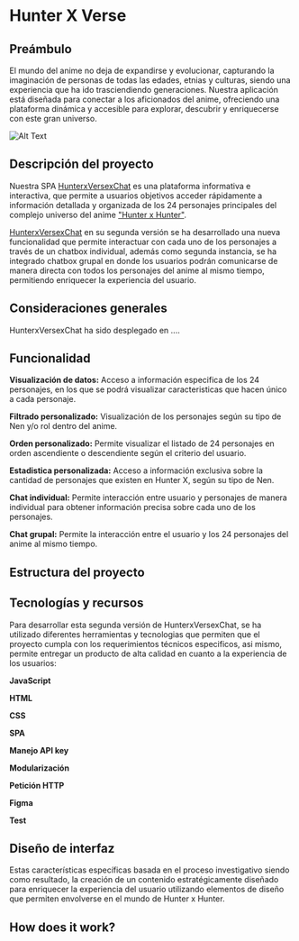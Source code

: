 
# Hunter X Verse
## Preámbulo
El mundo del anime no deja de expandirse y evolucionar, capturando la imaginación de personas de todas las edades, etnias y culturas, siendo una experiencia que ha ido trasciendiendo generaciones.
Nuestra aplicación está diseñada para conectar a los aficionados del anime, ofreciendo una plataforma dinámica y accesible para explorar, descubrir y enriquecerse con este gran universo.


![Alt Text](https://spoilertime.com/wp-content/uploads/2019/05/source.gif)




## Descripción del proyecto
Nuestra SPA [HunterxVersexChat](https://milenpg.github.io/DEV014-Dataverse/src/)  es una plataforma informativa e interactiva, que permite a usuarios objetivos acceder rápidamente a información detallada y organizada de los 24 personajes principales del complejo universo del anime ["Hunter x Hunter"](https://es.wikipedia.org/wiki/Hunter_%C3%97_Hunter).

[HunterxVersexChat](https://milenpg.github.io/DEV014-Dataverse/src/) en su segunda versión se ha desarrollado una nueva funcionalidad que permite interactuar con cada uno de los personajes a través de un chatbox individual, además como segunda instancia, se ha integrado chatbox grupal en donde los usuarios podrán comunicarse de manera directa con todos los personajes del anime al mismo tiempo, permitiendo enriquecer la experiencia del usuario.


## Consideraciones generales
HunterxVersexChat ha sido desplegado en ....


## Funcionalidad
**Visualización de datos:** Acceso a información especifica de los 24 personajes, en los que se podrá visualizar caracteristicas que hacen único a cada personaje.

**Filtrado personalizado:** Visualización de los personajes según su tipo de Nen y/o rol dentro del anime.

**Orden personalizado:** Permite visualizar el listado de 24 personajes en orden ascendiente o descendiente según el criterio del usuario.

**Estadistica personalizada:** Acceso a información exclusiva sobre la cantidad de personajes que existen en Hunter X, según su tipo de Nen. 

**Chat individual:** Permite interacción entre usuario y personajes de manera individual para obtener información precisa sobre cada uno de los personajes.

**Chat grupal:** Permite la interacción entre el usuario y los 24 personajes del anime al mismo tiempo.



## Estructura del proyecto

## Tecnologías y recursos
Para desarrollar esta segunda versión de HunterxVersexChat, se ha utilizado diferentes herramientas y tecnologias que permiten que el proyecto cumpla con los requerimientos técnicos especificos, asi mismo, permite entregar un producto de alta calidad en cuanto a la experiencia de los usuarios:

**JavaScript**

**HTML**

**CSS**

**SPA**

**Manejo API key**

**Modularización**

**Petición HTTP**

**Figma**

**Test**


## Diseño de interfaz

Estas características específicas basada en el proceso investigativo siendo como resultado, la creación de un contenido estratégicamente diseñado para enriquecer la experiencia del usuario utilizando elementos de diseño que permiten envolverse en el mundo de Hunter x Hunter.

## How does it work?